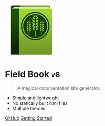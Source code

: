 ![logo](_media/icon.png)

# Field Book <small>v6</small>

> A magical documentation site generator.

- Simple and lightweight
- No statically built html files
- Multiple themes

[GitHub](https://github.com/PhenoApps/Field-Book)
[Getting Started](#field-book)
